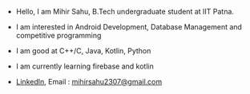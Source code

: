 -  Hello, I am Mihir Sahu, B.Tech undergraduate student at IIT Patna. 
-  I am interested in Android Development, Database Management and competitive programming
-  I am good at C++/C, Java, Kotlin, Python 
-  I am currently learning firebase and kotlin

- [LinkedIn](https://www.linkedin.com/in/mihir-sahu-73b3ba200/), Email : mihirsahu2307@gmail.com

<!---
Mihirsahu2307/Mihirsahu2307 is a ✨ special ✨ repository because its `README.md` (this file) appears on your GitHub profile.
You can click the Preview link to take a look at your changes.
--->
